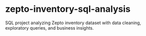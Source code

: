 # zepto-inventory-sql-analysis
SQL project analyzing Zepto inventory dataset with data cleaning, exploratory queries, and business insights.
